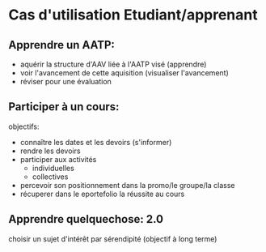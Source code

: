 
# Cas d'utilisation Etudiant/apprenant


## Apprendre un AATP:
  * aquérir la structure d'AAV liée à l'AATP visé (apprendre)
  * voir l'avancement de cette aquisition (visualiser l'avancement)
  * réviser pour une évaluation


## Participer à un cours:

objectifs:
 * connaître les dates et les devoirs (s'informer)
 * rendre les devoirs
 * participer aux activités
    * individuelles
    * collectives
 * percevoir son positionnement dans la promo/le groupe/la classe
 * récuperer dans le eportefolio la réussite au cours

## Apprendre quelquechose: 2.0

choisir un sujet d'intérêt par sérendipité (objectif à long terme)
